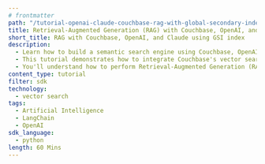 ```yaml
---
# frontmatter
path: "/tutorial-openai-claude-couchbase-rag-with-global-secondary-index"
title: Retrieval-Augmented Generation (RAG) with Couchbase, OpenAI, and Claude using GSI index
short_title: RAG with Couchbase, OpenAI, and Claude using GSI index
description:
  - Learn how to build a semantic search engine using Couchbase, OpenAI embeddings, and Anthropic's Claude using GSI.
  - This tutorial demonstrates how to integrate Couchbase's vector search capabilities with OpenAI embeddings and use Claude as the language model.
  - You'll understand how to perform Retrieval-Augmented Generation (RAG) using LangChain and Couchbase.
content_type: tutorial
filter: sdk
technology:
  - vector search
tags:
  - Artificial Intelligence
  - LangChain
  - OpenAI
sdk_language:
  - python
length: 60 Mins
---
```


